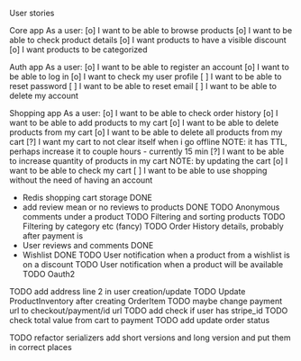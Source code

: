 User stories

Core app
As a user:
[o] I want to be able to browse products
[o] I want to be able to check product details
[o] I want products to have a visible discount
[o] I want products to be categorized


Auth app
As a user:
[o] I want to be able to register an account
[o] I want to be able to log in
[o] I want to check my user profile
[ ] I want to be able to reset password
[ ] I want to be able to reset email
[ ] I want to be able to delete my account


Shopping app
As a user:
[o] I want to be able to check order history
[o] I want to be able to add products to my cart
[o] I want to be able to delete products from my cart
[o] I want to be able to delete all products from my cart
[?] I want my cart to not clear itself when i go offline NOTE: it has TTL, perhaps increase it to couple hours - currently 15 min
[?] I want to be able to increase quantity of products in my cart NOTE: by updating the cart
[o] I want to be able to check my cart 
[ ] I want to be able to use shopping without the need of having an account

- Redis shopping cart storage DONE
- add review mean or no reviews to products DONE
TODO Anonymous comments under a product
TODO Filtering and sorting products
TODO Filtering by category etc (fancy)
TODO Order History details, probably after payment is
- User reviews and comments DONE
- Wishlist DONE
TODO User notification when a product from a wishlist is on a discount
TODO User notification when a product will be available
TODO Oauth2


TODO add address line 2 in user creation/update 
TODO Update ProductInventory after creating OrderItem
TODO maybe change payment url to checkout/payment/id url
TODO add check if user has stripe_id
TODO check total value from cart to payment
TODO add update order status

TODO refactor serializers add short versions and long version and put them in correct places
